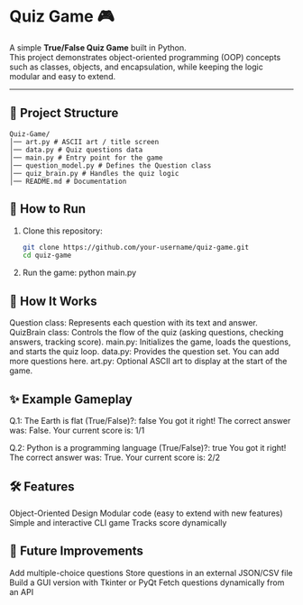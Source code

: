 # Quiz Game 🎮

A simple **True/False Quiz Game** built in Python.  
This project demonstrates object-oriented programming (OOP) concepts such as classes, objects, and encapsulation, while keeping the logic modular and easy to extend.

---

## 📂 Project Structure

``` 
Quiz-Game/
│── art.py # ASCII art / title screen
│── data.py # Quiz questions data
│── main.py # Entry point for the game
│── question_model.py # Defines the Question class
│── quiz_brain.py # Handles the quiz logic
│── README.md # Documentation
``` 

## 🚀 How to Run

1. Clone this repository:
   ```bash
   git clone https://github.com/your-username/quiz-game.git
   cd quiz-game
   ```

2. Run the game:
   python main.py

## 🧩 How It Works

Question class: Represents each question with its text and answer.
QuizBrain class: Controls the flow of the quiz (asking questions, checking answers, tracking score).
main.py: Initializes the game, loads the questions, and starts the quiz loop.
data.py: Provides the question set. You can add more questions here.
art.py: Optional ASCII art to display at the start of the game.

## ✨ Example Gameplay

Q.1: The Earth is flat (True/False)?: false
You got it right!
The correct answer was: False.
Your current score is: 1/1

Q.2: Python is a programming language (True/False)?: true
You got it right!
The correct answer was: True.
Your current score is: 2/2

## 🛠️ Features

Object-Oriented Design
Modular code (easy to extend with new features)
Simple and interactive CLI game
Tracks score dynamically

## 📌 Future Improvements

Add multiple-choice questions
Store questions in an external JSON/CSV file
Build a GUI version with Tkinter or PyQt
Fetch questions dynamically from an API